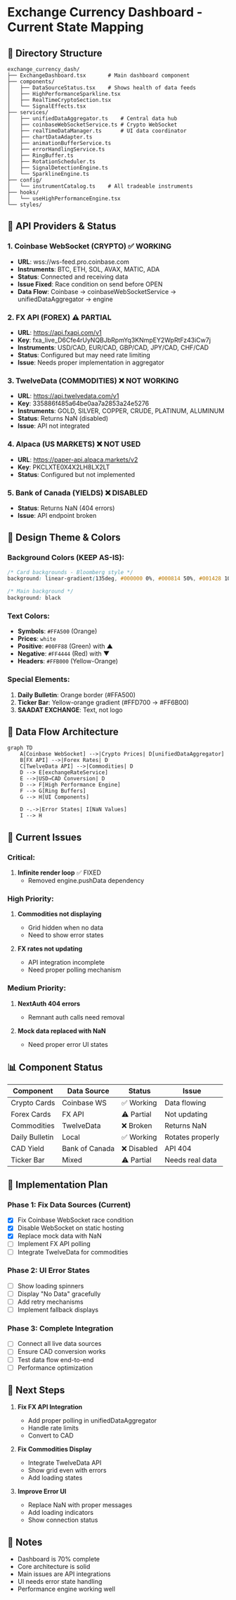 # Exchange Currency Dashboard - Current State Mapping

## 📁 Directory Structure
```
exchange_currency_dash/
├── ExchangeDashboard.tsx       # Main dashboard component
├── components/
│   ├── DataSourceStatus.tsx    # Shows health of data feeds
│   ├── HighPerformanceSparkline.tsx
│   ├── RealTimeCryptoSection.tsx
│   └── SignalEffects.tsx
├── services/
│   ├── unifiedDataAggregator.ts    # Central data hub
│   ├── coinbaseWebSocketService.ts # Crypto WebSocket
│   ├── realTimeDataManager.ts      # UI data coordinator
│   ├── chartDataAdapter.ts
│   ├── animationBufferService.ts
│   ├── errorHandlingService.ts
│   ├── RingBuffer.ts
│   ├── RotationScheduler.ts
│   ├── SignalDetectionEngine.ts
│   └── SparklineEngine.ts
├── config/
│   └── instrumentCatalog.ts    # All tradeable instruments
├── hooks/
│   └── useHighPerformanceEngine.tsx
└── styles/

```

## 🔌 API Providers & Status

### 1. **Coinbase WebSocket** (CRYPTO) ✅ WORKING
- **URL**: wss://ws-feed.pro.coinbase.com
- **Instruments**: BTC, ETH, SOL, AVAX, MATIC, ADA
- **Status**: Connected and receiving data
- **Issue Fixed**: Race condition on send before OPEN
- **Data Flow**: Coinbase → coinbaseWebSocketService → unifiedDataAggregator → engine

### 2. **FX API** (FOREX) ⚠️ PARTIAL
- **URL**: https://api.fxapi.com/v1
- **Key**: fxa_live_D6Cfe4rUyNQBJbRpmYq3KNmpEY2WpRtFz43iCw7j
- **Instruments**: USD/CAD, EUR/CAD, GBP/CAD, JPY/CAD, CHF/CAD
- **Status**: Configured but may need rate limiting
- **Issue**: Needs proper implementation in aggregator

### 3. **TwelveData** (COMMODITIES) ❌ NOT WORKING
- **URL**: https://api.twelvedata.com/v1
- **Key**: 335886f485a64be0aa7a2853a24e5276
- **Instruments**: GOLD, SILVER, COPPER, CRUDE, PLATINUM, ALUMINUM
- **Status**: Returns NaN (disabled)
- **Issue**: API not integrated

### 4. **Alpaca** (US MARKETS) ❌ NOT USED
- **URL**: https://paper-api.alpaca.markets/v2
- **Key**: PKCLXTE0X4X2LH8LX2LT
- **Status**: Configured but not implemented

### 5. **Bank of Canada** (YIELDS) ❌ DISABLED
- **Status**: Returns NaN (404 errors)
- **Issue**: API endpoint broken

## 🎨 Design Theme & Colors

### Background Colors (KEEP AS-IS):
```css
/* Card backgrounds - Bloomberg style */
background: linear-gradient(135deg, #000000 0%, #000814 50%, #001428 100%)

/* Main background */
background: black
```

### Text Colors:
- **Symbols**: `#FFA500` (Orange)
- **Prices**: `white`
- **Positive**: `#00FF88` (Green) with ▲
- **Negative**: `#FF4444` (Red) with ▼
- **Headers**: `#FFB000` (Yellow-Orange)

### Special Elements:
1. **Daily Bulletin**: Orange border (#FFA500)
2. **Ticker Bar**: Yellow-orange gradient (#FFD700 → #FF6B00)
3. **SAADAT EXCHANGE**: Text, not logo

## 🔄 Data Flow Architecture

```mermaid
graph TD
    A[Coinbase WebSocket] -->|Crypto Prices| D[unifiedDataAggregator]
    B[FX API] -->|Forex Rates| D
    C[TwelveData API] -->|Commodities| D
    D --> E[exchangeRateService]
    E -->|USD→CAD Conversion| D
    D --> F[High Performance Engine]
    F --> G[Ring Buffers]
    G --> H[UI Components]

    D -.->|Error States| I[NaN Values]
    I --> H
```

## 🐛 Current Issues

### Critical:
1. **Infinite render loop** ✅ FIXED
   - Removed engine.pushData dependency

### High Priority:
1. **Commodities not displaying**
   - Grid hidden when no data
   - Need to show error states

2. **FX rates not updating**
   - API integration incomplete
   - Need proper polling mechanism

### Medium Priority:
1. **NextAuth 404 errors**
   - Remnant auth calls need removal

2. **Mock data replaced with NaN**
   - Need proper error UI states

## 📊 Component Status

| Component | Data Source | Status | Issue |
|-----------|------------|--------|-------|
| Crypto Cards | Coinbase WS | ✅ Working | Data flowing |
| Forex Cards | FX API | ⚠️ Partial | Not updating |
| Commodities | TwelveData | ❌ Broken | Returns NaN |
| Daily Bulletin | Local | ✅ Working | Rotates properly |
| CAD Yield | Bank of Canada | ❌ Disabled | API 404 |
| Ticker Bar | Mixed | ⚠️ Partial | Needs real data |

## 🎯 Implementation Plan

### Phase 1: Fix Data Sources (Current)
- [x] Fix Coinbase WebSocket race condition
- [x] Disable WebSocket on static hosting
- [x] Replace mock data with NaN
- [ ] Implement FX API polling
- [ ] Integrate TwelveData for commodities

### Phase 2: UI Error States
- [ ] Show loading spinners
- [ ] Display "No Data" gracefully
- [ ] Add retry mechanisms
- [ ] Implement fallback displays

### Phase 3: Complete Integration
- [ ] Connect all live data sources
- [ ] Ensure CAD conversion works
- [ ] Test data flow end-to-end
- [ ] Performance optimization

## 🔧 Next Steps

1. **Fix FX API Integration**
   - Add proper polling in unifiedDataAggregator
   - Handle rate limits
   - Convert to CAD

2. **Fix Commodities Display**
   - Integrate TwelveData API
   - Show grid even with errors
   - Add loading states

3. **Improve Error UI**
   - Replace NaN with proper messages
   - Add loading indicators
   - Show connection status

## 📝 Notes

- Dashboard is 70% complete
- Core architecture is solid
- Main issues are API integrations
- UI needs error state handling
- Performance engine working well